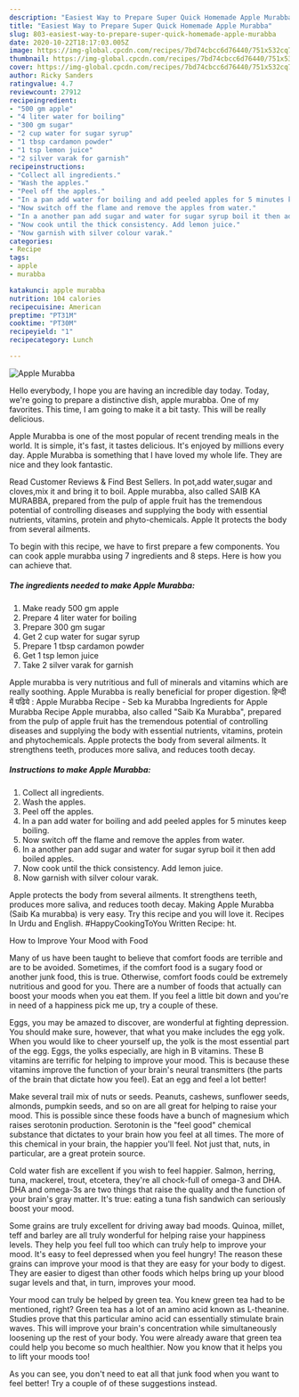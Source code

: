 ```yaml
---
description: "Easiest Way to Prepare Super Quick Homemade Apple Murabba"
title: "Easiest Way to Prepare Super Quick Homemade Apple Murabba"
slug: 803-easiest-way-to-prepare-super-quick-homemade-apple-murabba
date: 2020-10-22T18:17:03.005Z
image: https://img-global.cpcdn.com/recipes/7bd74cbcc6d76440/751x532cq70/apple-murabba-recipe-main-photo.jpg
thumbnail: https://img-global.cpcdn.com/recipes/7bd74cbcc6d76440/751x532cq70/apple-murabba-recipe-main-photo.jpg
cover: https://img-global.cpcdn.com/recipes/7bd74cbcc6d76440/751x532cq70/apple-murabba-recipe-main-photo.jpg
author: Ricky Sanders
ratingvalue: 4.7
reviewcount: 27912
recipeingredient:
- "500 gm apple"
- "4 liter water for boiling"
- "300 gm sugar"
- "2 cup water for sugar syrup"
- "1 tbsp cardamon powder"
- "1 tsp lemon juice"
- "2 silver varak for garnish"
recipeinstructions:
- "Collect all ingredients."
- "Wash the apples."
- "Peel off the apples."
- "In a pan add water for boiling and add peeled apples for 5 minutes keep boiling."
- "Now switch off the flame and remove the apples from water."
- "In a another pan add sugar and water for sugar syrup boil it then add boiled apples."
- "Now cook until the thick consistency. Add lemon juice."
- "Now garnish with silver colour varak."
categories:
- Recipe
tags:
- apple
- murabba

katakunci: apple murabba 
nutrition: 104 calories
recipecuisine: American
preptime: "PT31M"
cooktime: "PT30M"
recipeyield: "1"
recipecategory: Lunch

---
```



![Apple Murabba](https://img-global.cpcdn.com/recipes/7bd74cbcc6d76440/751x532cq70/apple-murabba-recipe-main-photo.jpg)

Hello everybody, I hope you are having an incredible day today. Today, we're going to prepare a distinctive dish, apple murabba. One of my favorites. This time, I am going to make it a bit tasty. This will be really delicious.

Apple Murabba is one of the most popular of recent trending meals in the world. It is simple, it's fast, it tastes delicious. It's enjoyed by millions every day. Apple Murabba is something that I have loved my whole life. They are nice and they look fantastic.

Read Customer Reviews &amp; Find Best Sellers. In pot,add water,sugar and cloves,mix it and bring it to boil. Apple murabba, also called SAIB KA MURABBA, prepared from the pulp of apple fruit has the tremendous potential of controlling diseases and supplying the body with essential nutrients, vitamins, protein and phyto-chemicals. Apple It protects the body from several ailments.


To begin with this recipe, we have to first prepare a few components. You can cook apple murabba using 7 ingredients and 8 steps. Here is how you can achieve that.

<!--inarticleads1-->

##### The ingredients needed to make Apple Murabba:

1. Make ready 500 gm apple
1. Prepare 4 liter water for boiling
1. Prepare 300 gm sugar
1. Get 2 cup water for sugar syrup
1. Prepare 1 tbsp cardamon powder
1. Get 1 tsp lemon juice
1. Take 2 silver varak for garnish


Apple murabba is very nutritious and full of minerals and vitamins which are really soothing. Apple Murabba is really beneficial for proper digestion. हिन्दी में पढिये : Apple Murabba Recipe - Seb ka Murabba Ingredients for Apple Murabba Recipe Apple murabba, also called &#34;Saib Ka Murabba&#34;, prepared from the pulp of apple fruit has the tremendous potential of controlling diseases and supplying the body with essential nutrients, vitamins, protein and phytochemicals. Apple protects the body from several ailments. It strengthens teeth, produces more saliva, and reduces tooth decay. 

<!--inarticleads2-->

##### Instructions to make Apple Murabba:

1. Collect all ingredients.
1. Wash the apples.
1. Peel off the apples.
1. In a pan add water for boiling and add peeled apples for 5 minutes keep boiling.
1. Now switch off the flame and remove the apples from water.
1. In a another pan add sugar and water for sugar syrup boil it then add boiled apples.
1. Now cook until the thick consistency. Add lemon juice.
1. Now garnish with silver colour varak.


Apple protects the body from several ailments. It strengthens teeth, produces more saliva, and reduces tooth decay. Making Apple Murabba (Saib Ka murabba) is very easy. Try this recipe and you will love it. Recipes In Urdu and English. #HappyCookingToYou Written Recipe: ht. 

How to Improve Your Mood with Food


Many of us have been taught to believe that comfort foods are terrible and are to be avoided. Sometimes, if the comfort food is a sugary food or another junk food, this is true. Otherwise, comfort foods could be extremely nutritious and good for you. There are a number of foods that actually can boost your moods when you eat them. If you feel a little bit down and you're in need of a happiness pick me up, try a couple of these.

Eggs, you may be amazed to discover, are wonderful at fighting depression. You should make sure, however, that what you make includes the egg yolk. When you would like to cheer yourself up, the yolk is the most essential part of the egg. Eggs, the yolks especially, are high in B vitamins. These B vitamins are terrific for helping to improve your mood. This is because these vitamins improve the function of your brain's neural transmitters (the parts of the brain that dictate how you feel). Eat an egg and feel a lot better!

Make several trail mix of nuts or seeds. Peanuts, cashews, sunflower seeds, almonds, pumpkin seeds, and so on are all great for helping to raise your mood. This is possible since these foods have a bunch of magnesium which raises serotonin production. Serotonin is the "feel good" chemical substance that dictates to your brain how you feel at all times. The more of this chemical in your brain, the happier you'll feel. Not just that, nuts, in particular, are a great protein source.

Cold water fish are excellent if you wish to feel happier. Salmon, herring, tuna, mackerel, trout, etcetera, they're all chock-full of omega-3 and DHA. DHA and omega-3s are two things that raise the quality and the function of your brain's gray matter. It's true: eating a tuna fish sandwich can seriously boost your mood. 

Some grains are truly excellent for driving away bad moods. Quinoa, millet, teff and barley are all truly wonderful for helping raise your happiness levels. They help you feel full too which can truly help to improve your mood. It's easy to feel depressed when you feel hungry! The reason these grains can improve your mood is that they are easy for your body to digest. They are easier to digest than other foods which helps bring up your blood sugar levels and that, in turn, improves your mood.

Your mood can truly be helped by green tea. You knew green tea had to be mentioned, right? Green tea has a lot of an amino acid known as L-theanine. Studies prove that this particular amino acid can essentially stimulate brain waves. This will improve your brain's concentration while simultaneously loosening up the rest of your body. You were already aware that green tea could help you become so much healthier. Now you know that it helps you to lift your moods too!

As you can see, you don't need to eat all that junk food when you want to feel better! Try  a  couple of  of  these  suggestions  instead.

